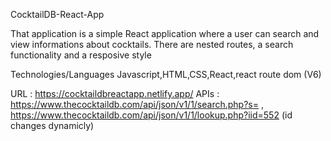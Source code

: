CocktailDB-React-App

That application is a simple React application where a user can search and view informations about cocktails.
There are nested routes, a search functionality and a resposive style

Technologies/Languages
Javascript,HTML,CSS,React,react route dom (V6)

URL : https://cocktaildbreactapp.netlify.app/
APIs : https://www.thecocktaildb.com/api/json/v1/1/search.php?s= , https://www.thecocktaildb.com/api/json/v1/1/lookup.php?iid=552 (id changes dynamicly)
